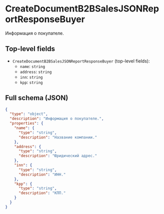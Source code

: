 # CreateDocumentB2BSalesJSONReportResponseBuyer

Информация о покупателе.

## Top-level fields
- `CreateDocumentB2BSalesJSONReportResponseBuyer` (top-level fields):
  - `name`: `string`
  - `address`: `string`
  - `inn`: `string`
  - `kpp`: `string`

## Full schema (JSON)
```json
{
  "type": "object",
  "description": "Информация о покупателе.",
  "properties": {
    "name": {
      "type": "string",
      "description": "Название компании."
    },
    "address": {
      "type": "string",
      "description": "Юридический адрес."
    },
    "inn": {
      "type": "string",
      "description": "ИНН."
    },
    "kpp": {
      "type": "string",
      "description": "КПП."
    }
  }
}
```
